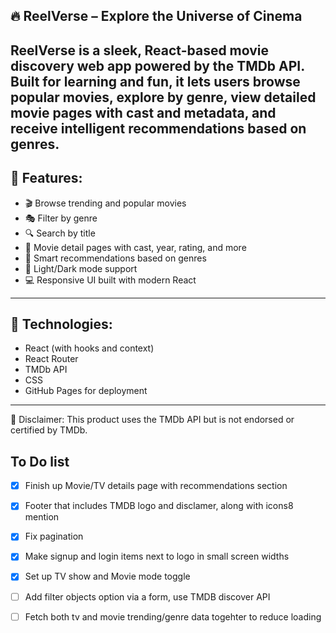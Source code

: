 ## 🔥 ReelVerse – Explore the Universe of Cinema
ReelVerse is a sleek, React-based movie discovery web app powered by the TMDb API. Built for learning and fun, it lets users browse popular movies, explore by genre, view detailed movie pages with cast and metadata, and receive intelligent recommendations based on genres.
---

## 🧩 Features:
 - 🎬 Browse trending and popular movies
 - 🎭 Filter by genre
 - 🔍 Search by title
 - 📄 Movie detail pages with cast, year, rating, and more
 - 🌌 Smart recommendations based on genres
 - 🎨 Light/Dark mode support
 - 💻 Responsive UI built with modern React
---

## 🚀 Technologies:
 - React (with hooks and context)
 - React Router
 - TMDb API
 - CSS
 - GitHub Pages for deployment

---
📌 Disclaimer:
This product uses the TMDb API but is not endorsed or certified by TMDb.

## To Do list
- [x] Finish up Movie/TV details page with recommendations section
- [x] Footer that includes TMDB logo and disclamer, along with icons8 mention
- [x] Fix pagination
- [x] Make signup and login items next to logo in small screen widths
- [x] Set up TV show and Movie mode toggle
- [ ] Add filter objects option via a form, use TMDB discover API
- [ ] Fetch both tv and movie trending/genre data togehter to reduce loading

